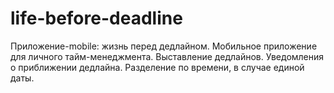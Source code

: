 # life-before-deadline
Приложение-mobile: жизнь перед дедлайном. Мобильное приложение для личного тайм-менеджмента. Выставление дедлайнов. Уведомления о приближении дедлайна. Разделение по времени, в случае единой даты.
